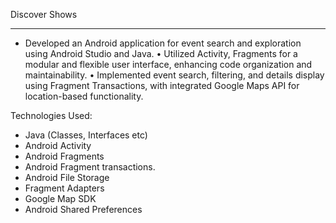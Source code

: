 Discover Shows
<hr>

* Developed an Android application for event search and exploration using Android Studio and Java.
• Utilized Activity, Fragments for a modular and flexible user interface, enhancing code organization and maintainability.
• Implemented event search, filtering, and details display using Fragment Transactions, with integrated Google Maps API
for location-based functionality.

Technologies Used:
* Java (Classes, Interfaces etc)
* Android Activity
* Android Fragments
* Android Fragment transactions.
* Android File Storage
* Fragment Adapters
* Google Map SDK
* Android Shared Preferences
